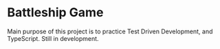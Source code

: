 # Battleship Game
Main purpose of this project is to practice Test Driven Development, and TypeScript. Still in development.



